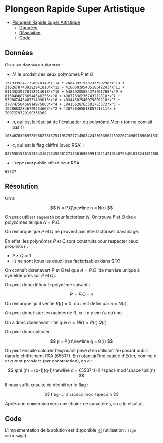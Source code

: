 # Plongeon Rapide Super Artistique

- [Plongeon Rapide Super Artistique](#plongeon-rapide-super-artistique)
  - [Données](#données)
  - [Résolution](#résolution)
  - [Code](#code)


## Données

On a les données suivantes :
- $N$, le produit des deux polynômes $P$ et $Q$

```
15193992477728078349*x^14 + 20849951573235599290*x^13 + 31626787439292941810*x^12 + 41606030540518542243*x^11 + 51135239778172914618*x^10 + 54839205054373601768*x^9 + 61504808736544546256*x^8 + 69077638236743212818*x^7 + 53980744540731499013*x^6 + 48344582546079800218*x^5 + 37874750456914975063*x^4 + 28415628763501783372*x^3 + 19286832846769454663*x^2 + 13073046561885731511*x + 7807279729190335309
```

- $n$, qui est le résultat de l'évaluation du polynôme $N$ en $r$ (on ne connaît pas r)

```
108467639697839662757675119579277149084242308356218922071090918908615374948181781274150380885272044494446721088127180898926333391217444363867805503733024234462862873998737363236748030712385045260063783565046555205958369142785754700441856622886319553247371639123221105096296162808152357323029673800985543
```

- $c$, qui est le flag chiffré (avec RSA) :

```
88755015861533943167974559872713361696099145214213848793491838241022886852405120609704167406295045592769591587483471982775519184576012814288576845480957257644075924651736974849836538134802852128574442137122106558275855261092222278387967861419587133198657052818619203674183040801840364877770834201106835
``` 

- l'exposant public utilisé pour RSA :

```
65537
```

## Résolution

On a :

$$
N = P.Q\newline
n = N(r)
$$

On peut utiliser `sagemath` pour factoriser $N$. On trouve $P$ et $Q$ deux polynômes tel que $N=P.Q$.

On remarque que $P$ et $Q$ ne peuvent pas être factorisés davantage. 

En effet, les polynômes $P$ et $Q$ sont construits pour respecter deux propriétés :
-  $P \wedge Q = 1$
-  ils ne sont (tous les deux) pas factorisables dans $\mathbf{Q}[X]$

On connaît dorénavant $P$ et $Q$ tel que $N=P.Q$ (de manière unique à symétrie près sur $P$ et $Q$).

On peut donc définir le polynôme suivant :

$$
R = P.Q - n
$$

On remarque qu'il vérifie $R(r)=0$, où $r$ est défini par $n=N(r)$.

On peut donc lister les racines de $R$, et il n'y en n'a qu'une.

On a donc dorénavant $r$ tel que $n=N(r)=P(r).Q(r)$

On peut donc calculer :

$$
p = P(r)\newline
q = Q(r)
$$

On peut ensuite calculer l'exposant privé $d$ en utilisant l'exposant public dans le chiffrement RSA ($65537$). En notant $\phi$ l'indicatrice d'Euler, comme $p$ et $q$ sont premiers (par construction), on a :

$$
\phi (n) = (p-1)(q-1)\newline
d = 65537^{-1} \space mod \space \phi(n)
$$

Il nous suffit ensuite de déchiffrer le flag :

$$
flag=c^d \space mod \space n
$$

Après une conversion vers une chaîne de caractères, on a le résultat.

## Code

L'implémentation de la solution est disponible [ici](./main.sage) (utilisation : `sage main.sage`).